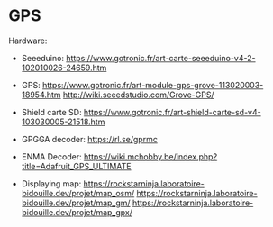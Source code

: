 GPS
===

Hardware:

* Seeeduino: https://www.gotronic.fr/art-carte-seeeduino-v4-2-102010026-24659.htm

* GPS: https://www.gotronic.fr/art-module-gps-grove-113020003-18954.htm
http://wiki.seeedstudio.com/Grove-GPS/

* Shield carte SD: https://www.gotronic.fr/art-shield-carte-sd-v4-103030005-21518.htm 

* GPGGA decoder: https://rl.se/gprmc

* ENMA Decoder:
https://wiki.mchobby.be/index.php?title=Adafruit_GPS_ULTIMATE

* Displaying map:
https://rockstarninja.laboratoire-bidouille.dev/projet/map_osm/
https://rockstarninja.laboratoire-bidouille.dev/projet/map_gm/
https://rockstarninja.laboratoire-bidouille.dev/projet/map_gpx/
